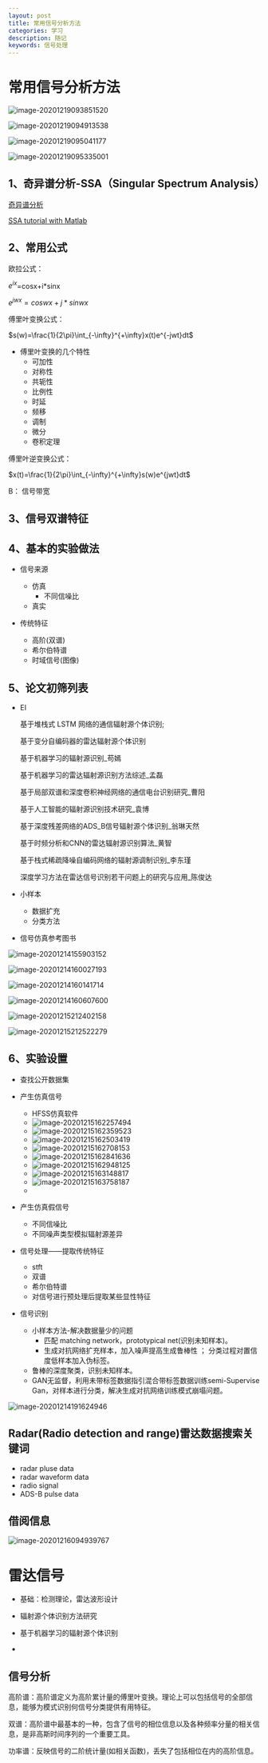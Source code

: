 ```yaml
---
layout: post
title: 常用信号分析方法
categories: 学习
description: 随记
keywords: 信号处理 
---
```


<head>
    <script src="https://cdn.mathjax.org/mathjax/latest/MathJax.js?config=TeX-AMS-MML_HTMLorMML" type="text/javascript"></script>
    <script type="text/x-mathjax-config">
        MathJax.Hub.Config({
            tex2jax: {
            skipTags: ['script', 'noscript', 'style', 'textarea', 'pre'],
            inlineMath: [['$','$']]
            }
        });
    </script>
</head>


# 常用信号分析方法

![image-20201219093851520](/images/blog/image-20201219093851520.png)

![image-20201219094913538](/images/blog/image-20201219094913538.png)

![image-20201219095041177](/images/blog/image-20201219095041177.png)

![image-20201219095335001](/images/blog/image-20201219095335001.png)







## 1、奇异谱分析-SSA（Singular Spectrum Analysis）

[奇异谱分析](https://wiki.mbalib.com/wiki/奇异谱分析)

[SSA tutorial with Matlab](https://ww2.mathworks.cn/matlabcentral/fileexchange/58967-singular-spectrum-analysis-beginners-guide/?s_tid=ILM2FXsub)

## 2、常用公式

欧拉公式：

$e^{ix}$=cosx+i*sinx

$e^{jwx}=coswx+j*sinwx$

傅里叶变换公式：

$s(w)=\frac{1}{2\pi}\int_{-\infty}^{+\infty}x(t)e^{-jwt}dt$

* 傅里叶变换的几个特性
  * 可加性
  * 对称性
  * 共轭性
  * 比例性
  * 时延
  * 频移
  * 调制
  * 微分
  * 卷积定理

傅里叶逆变换公式：

$x(t)=\frac{1}{2\pi}\int_{-\infty}^{+\infty}s(w)e^{jwt}dt$

B： 信号带宽



## 3、信号双谱特征









## 4、基本的实验做法

* 信号来源 

  * 仿真
    * 不同信噪比
  * 真实

* 传统特征

  * 高阶(双谱)
  * 希尔伯特谱
  * 时域信号(图像)

  

## 5、论文初筛列表

* EI

  基于堆栈式 LSTM 网络的通信辐射源个体识别;

  基于变分自编码器的雷达辐射源个体识别

  基于机器学习的辐射源识别_苟嫣

  基于机器学习的雷达辐射源识别方法综述_孟磊

  基于局部双谱和深度卷积神经网络的通信电台识别研究_曹阳

  基于人工智能的辐射源识别技术研究_袁博

  基于深度残差网络的ADS_B信号辐射源个体识别_翁琳天然

  基于时频分析和CNN的雷达辐射源识别算法_黄智

  基于栈式稀疏降噪自编码网络的辐射源调制识别_李东瑾

  深度学习方法在雷达信号识别若干问题上的研究与应用_陈俊达

  

* 小样本

  * 数据扩充
  * 分类方法 

* 信号仿真参考图书

![image-20201214155903152](/images/blog/image-20201214155903152.png)







![image-20201214160027193](/images/blog/image-20201214160027193.png)





![image-20201214160141714](/images/blog/image-20201214160141714.png)





![image-20201214160607600](/images/blog/image-20201214160607600.png)





![image-20201215212402158](/images/blog/image-20201215212402158.png)



![image-20201215212522279](/images/blog/image-20201215212522279.png)







## 6、实验设置

* 查找公开数据集
* 产生仿真信号  

  * HFSS仿真软件
  * ![image-20201215162257494](/images/blog/image-20201215162257494.png)
  * ![image-20201215162359523](/images/blog/image-20201215162359523.png)
  * ![image-20201215162503419](/images/blog/image-20201215162503419.png)
  * ![image-20201215162708153](/images/blog/image-20201215162708153.png)
  * ![image-20201215162841636](/images/blog/image-20201215162841636.png)
  * ![image-20201215162948125](/images/blog/image-20201215162948125.png)
  * ![image-20201215163148817](/images/blog/image-20201215163148817.png)
  * ![image-20201215163758187](/images/blog/image-20201215163758187.png)
  * 
* 产生仿真假信号
  * 不同信噪比
  * 不同噪声类型模拟辐射源差异
* 信号处理——提取传统特征
  * stft
  * 双谱
  * 希尔伯特谱
  * 对信号进行预处理后提取某些显性特征
* 信号识别

  * 小样本方法-解决数据量少的问题
    * 匹配 matching network，prototypical net(识别未知样本)。
    * 生成对抗网络扩充样本，加入噪声提高生成鲁棒性 ；  分类过程对置信度低样本加入伪标签。
  * 鲁棒的深度聚类，识别未知样本。
  * GAN无监督，利用未带标签数据指引混合带标签数据训练semi-Supervise Gan，对样本进行分类，解决生成对抗网络训练模式崩塌问题。




![image-20201214191624946](/images/blog/image-20201214191624946.png)





## Radar(Radio detection and range)雷达数据搜索关键词

* radar pluse data
* radar waveform data
* radio signal 
* ADS-B pulse data



## 借阅信息

![image-20201216094939767](/images/blog/image-20201216094939767.png)





# 雷达信号

* 基础：检测理论，雷达波形设计



* 辐射源个体识别方法研究
* 基于机器学习的辐射源个体识别
*  





## 信号分析

高阶谱：高阶谱定义为高阶累计量的傅里叶变换。理论上可以包括信号的全部信息，能够为模式识别何信号分类提供有用特征。

双谱：高阶谱中最基本的一种，包含了信号的相位信息以及各种频率分量的相关信息，是非高斯时间序列的一个重要工具。

功率谱：反映信号的二阶统计量(如相关函数)，丢失了包括相位在内的高阶信息。

